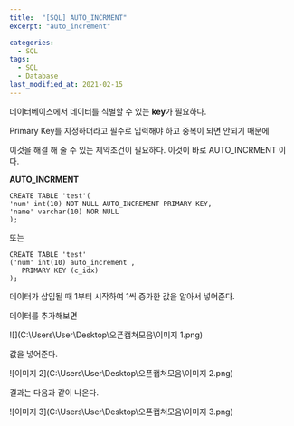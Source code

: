 ```yaml
---
title:  "[SQL] AUTO_INCRMENT"
excerpt: "auto_increment"

categories:
  - SQL
tags:
  - SQL
  - Database
last_modified_at: 2021-02-15
---
```


데이터베이스에서 데이터를 식별할 수 있는 **key**가 필요하다.

Primary Key를 지정하더라고 필수로 입력해야 하고 중복이 되면 안되기 때문에

이것을 해결 해 줄 수 있는 제약조건이 필요하다. 이것이 바로 AUTO_INCRMENT 이다.



**AUTO_INCRMENT**

```
CREATE TABLE 'test'(
'num' int(10) NOT NULL AUTO_INCREMENT PRIMARY KEY,
'name' varchar(10) NOR NULL
);
```

또는

```
CREATE TABLE 'test'
('num' int(10) auto_increment ,
   PRIMARY KEY (c_idx)  
);
```

데이터가 삽입될 때 1부터 시작하여 1씩 증가한 값을 알아서 넣어준다.

데이터를 추가해보면 

![](C:\Users\User\Desktop\오픈캡쳐모음\이미지 1.png)



값을 넣어준다.



![이미지 2](C:\Users\User\Desktop\오픈캡쳐모음\이미지 2.png)





결과는 다음과 같이 나온다.

![이미지 3](C:\Users\User\Desktop\오픈캡쳐모음\이미지 3.png)

